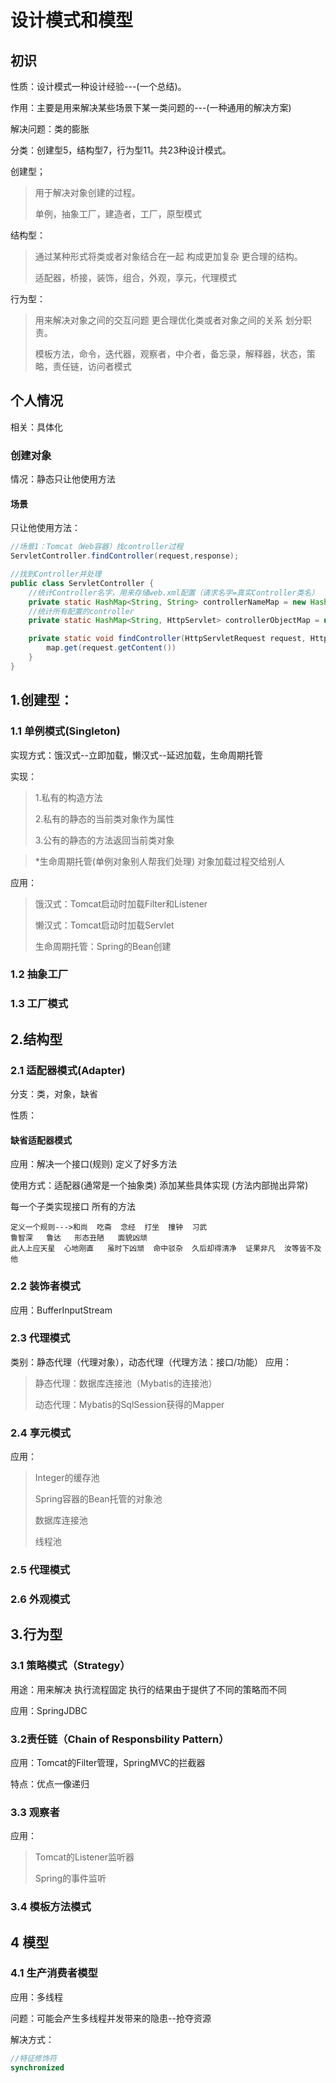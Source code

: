 # 设计模式和模型

## 初识

性质：设计模式一种设计经验---(一个总结)。

作用：主要是用来解决某些场景下某一类问题的---(一种通用的解决方案)

解决问题：类的膨胀

分类：创建型5，结构型7，行为型11。共23种设计模式。

创建型；

> 用于解决对象创建的过程。
>
> 单例，抽象工厂，建造者，工厂，原型模式

结构型：

> 通过某种形式将类或者对象结合在一起 构成更加复杂 更合理的结构。
>
> 适配器，桥接，装饰，组合，外观，享元，代理模式

行为型：

> 用来解决对象之间的交互问题 更合理优化类或者对象之间的关系 划分职责。
>
> 模板方法，命令，迭代器，观察者，中介者，备忘录，解释器，状态，策略，责任链，访问者模式

## 个人情况

相关：具体化

### 创建对象

情况：静态只让他使用方法

#### 场景

只让他使用方法：

```java
//场景1：Tomcat（Web容器）找controller过程
ServletController.findController(request,response);

//找到Controller并处理
public class ServletController {
    //统计Controller名字，用来存储web.xml配置（请求名字=真实Controller类名）
    private static HashMap<String, String> controllerNameMap = new HashMap<>();
    //统计所有配置的controller
    private static HashMap<String, HttpServlet> controllerObjectMap = new HashMap<>();

    private static void findController(HttpServletRequest request, HttpServletResponse response) {
        map.get(request.getContent())
    }
}
```

## 1.创建型：

### 1.1 单例模式(Singleton)

实现方式：饿汉式--立即加载，懒汉式--延迟加载，生命周期托管

实现：

> 1.私有的构造方法
>
> 2.私有的静态的当前类对象作为属性
>
> 3.公有的静态的方法返回当前类对象

> *生命周期托管(单例对象别人帮我们处理)   对象加载过程交给别人

应用：

> 饿汉式：Tomcat启动时加载Filter和Listener
>
> 懒汉式：Tomcat启动时加载Servlet
>
> 生命周期托管：Spring的Bean创建

### 1.2 抽象工厂

### 1.3 工厂模式

## 2.结构型

### 2.1 适配器模式(Adapter)

分支：类，对象，缺省

性质：

#### 缺省适配器模式

应用：解决一个接口(规则) 定义了好多方法

使用方式：适配器(通常是一个抽象类)  添加某些具体实现 (方法内部抛出异常)

每一个子类实现接口 所有的方法

```
定义一个规则--->和尚  吃斋  念经  打坐  撞钟  习武
鲁智深   鲁达   形态丑陋   面貌凶顽
此人上应天星  心地刚直   虽时下凶顽  命中驳杂  久后却得清净  证果非凡  汝等皆不及他
```

### 2.2 装饰者模式

应用：BufferInputStream

### 2.3 代理模式

类别：静态代理（代理对象），动态代理（代理方法：接口/功能） 应用：
> 静态代理：数据库连接池（Mybatis的连接池）
>
> 动态代理：Mybatis的SqlSession获得的Mapper

### 2.4 享元模式

应用：
> Integer的缓存池
>
> Spring容器的Bean托管的对象池
>
> 数据库连接池
>
> 线程池

### 2.5 代理模式

### 2.6 外观模式

## 3.行为型

### 3.1 策略模式（Strategy）

用途：用来解决 执行流程固定 执行的结果由于提供了不同的策略而不同

应用：SpringJDBC

### 3.2责任链（Chain of Responsbility Pattern）

应用：Tomcat的Filter管理，SpringMVC的拦截器

特点：优点一像递归

### 3.3 观察者

应用：
> Tomcat的Listener监听器
>
> Spring的事件监听
>


### 3.4 模板方法模式

## 4 模型

### 4.1 生产消费者模型

应用：多线程

问题：可能会产生多线程并发带来的隐患--抢夺资源

解决方式：

```java
//特征修饰符
synchronized
```

###   